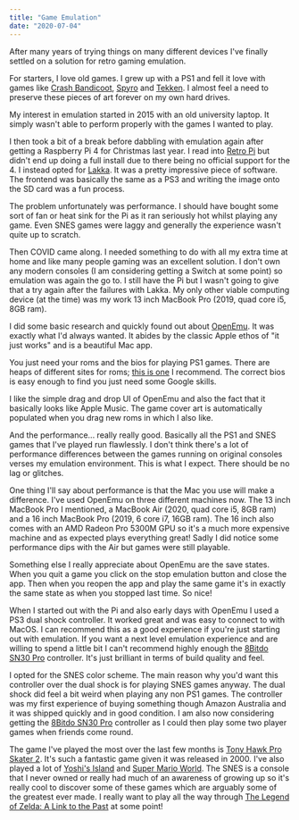 ```yaml
---
title: "Game Emulation"
date: "2020-07-04"
---
```


After many years of trying things on many different devices I've finally settled on a solution for retro gaming emulation.

For starters, I love old games. I grew up with a PS1 and fell it love with games like [Crash Bandicoot](https://en.wikipedia.org/wiki/Crash_Bandicoot), [Spyro](https://en.wikipedia.org/wiki/Spyro) and [Tekken](https://en.wikipedia.org/wiki/Tekken). I almost feel a need to preserve these pieces of art forever on my own hard drives. 

My interest in emulation started in 2015 with an old university laptop. It simply wasn't able to perform properly with the games I wanted to play.

I then took a bit of a break before dabbling with emulation again after getting a Raspberry Pi 4 for Christmas last year. I read into [Retro Pi](https://retropie.org.uk/) but didn't end up doing a full install due to there being no official support for the 4. I instead opted for [Lakka](http://www.lakka.tv/). It was a pretty impressive piece of software. The frontend was basically the same as a PS3 and writing the image onto the SD card was a fun process.

The problem unfortunately was performance. I should have bought some sort of fan or heat sink for the Pi as it ran seriously hot whilst playing any game. Even SNES games were laggy and generally the experience wasn't quite up to scratch.  

Then COVID came along. I needed something to do with all my extra time at home and like many people gaming was an excellent solution. I don't own any modern consoles (I am considering getting a Switch at some point) so emulation was again the go to. I still have the Pi but I wasn't going to give that a try again after the failures with Lakka. My only other viable computing device (at the time) was my work 13 inch MacBook Pro (2019, quad core i5, 8GB ram). 

I did some basic research and quickly found out about [OpenEmu](https://openemu.org/). It was exactly what I'd always wanted. It abides by the classic Apple ethos of "it just works" and is a beautiful Mac app.

You just need your roms and the bios for playing PS1 games. There are heaps of different sites for roms; [this is one](https://cdromance.com/) I recommend. The correct bios is easy enough to find you just need some Google skills.

I like the simple drag and drop UI of OpenEmu and also the fact that it basically looks like Apple Music. The game cover art is automatically populated when you drag new roms in which I also like.

And the performance... really really good. Basically all the PS1 and SNES games that I've played run flawlessly. I don't think there's a lot of performance differences between the games running on original consoles verses my emulation environment. This is what I expect. There should be no lag or glitches. 

One thing I'll say about performance is that the Mac you use will make a difference. I've used OpenEmu on three different machines now. The 13 inch MacBook Pro I mentioned, a MacBook Air (2020, quad core i5, 8GB ram) and a 16 inch MacBook Pro (2019, 6 core i7, 16GB ram). The 16 inch also comes with an AMD Radeon Pro 5300M GPU so it's a much more expensive machine and as expected plays everything great! Sadly I did notice some performance dips with the Air but games were still playable.

Something else I really appreciate about OpenEmu are the save states. When you quit a game you click on the stop emulation button and close the app. Then when you reopen the app and play the same game it's in exactly the same state as when you stopped last time. So nice!

When I started out with the Pi and also early days with OpenEmu I used a PS3 dual shock controller. It worked great and was easy to connect to with MacOS. I can recommend this as a good experience if you're just starting out with emulation. If you want a next level emulation experience and are willing to spend a little bit I can't recommend highly enough the [8Bitdo SN30 Pro](https://www.amazon.com.au/dp/B0748S1VDC/ref=twister_B075FDTVX9?_encoding=UTF8&psc=1) controller. It's just brilliant in terms of build quality and feel.  

I opted for the SNES color scheme. The main reason why you'd want this controller over the dual shock is for playing SNES games anyway. The dual shock did feel a bit weird when playing any non PS1 games. The controller was my first experience of buying something though Amazon Australia and it was shipped quickly and in good condition. I am also now considering getting the [8Bitdo SN30 Pro](https://www.amazon.com.au/8Bitdo-contronller-Customize-Controller-Raspberry/dp/B07XYNJJZ6/ref=sr_1_4?dchild=1&keywords=8bitdo&qid=1593856837&sr=8-4) controller as I could then play some two player games when friends come round.

The game I've played the most over the last few months is [Tony Hawk Pro Skater 2](https://en.wikipedia.org/wiki/Tony_Hawk%27s_Pro_Skater_2). It's such a fantastic game given it was released in 2000. I've also played a lot of [Yoshi's Island](https://en.wikipedia.org/wiki/Yoshi%27s_Island) and [Super Mario World](https://en.wikipedia.org/wiki/Super_Mario_World). The SNES is a console that I never owned or really had much of an awareness of growing up so it's really cool to discover some of these games which are arguably some of the greatest ever made. I really want to play all the way through [The Legend of Zelda: A Link to the Past](https://en.wikipedia.org/wiki/The_Legend_of_Zelda:_A_Link_to_the_Past) at some point! 
